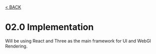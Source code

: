 [< BACK](../README.md)


# 02.0 Implementation

Will be using React and Three as the main framework for UI and WebGl Rendering.  